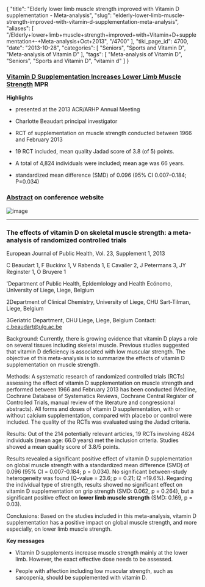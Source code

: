 {
    "title": "Elderly lower limb muscle strength improved with Vitamin D supplementation - Meta-analysis",
    "slug": "elderly-lower-limb-muscle-strength-improved-with-vitamin-d-supplementation-meta-analysis",
    "aliases": [
        "/Elderly+lower+limb+muscle+strength+improved+with+Vitamin+D+supplementation+-+Meta-analysis+Oct+2013",
        "/4700"
    ],
    "tiki_page_id": 4700,
    "date": "2013-10-28",
    "categories": [
        "Seniors",
        "Sports and Vitamin D",
        "Meta-analysis of Vitamin D"
    ],
    "tags": [
        "Meta-analysis of Vitamin D",
        "Seniors",
        "Sports and Vitamin D",
        "vitamin d"
    ]
}


### [Vitamin D Supplementation Increases Lower Limb Muscle Strength](http://www.empr.com/vitamin-d-supplementation-increases-lower-limb-muscle-strength/article/318173/%20) MPR

 **Highlights** 

* presented at the 2013 ACR/ARHP Annual Meeting

* Charlotte Beaudart principal investigator

* RCT of supplementation on muscle strength conducted between 1966 and February 2013

* 19 RCT included, mean quality Jadad score of 3.8 (of 5) points. 

* A total of 4,824 individuals were included; mean age was 66 years.

* standardized mean difference (SMD) of 0.096 (95% CI 0.007–0.184; P=0.034)

### [Abstract](https://ww2.rheumatology.org/apps/MyAnnualMeeting/Abstract/32952%20) on conference website

<img src="https://d1bk1kqxc0sym.cloudfront.net/attachments/jpeg/muscle-strength.jpg" alt="image">

---

### The effects of vitamin D on skeletal muscle strength: a meta-analysis of randomized controlled trials

European Journal of Public Health, Vol. 23, Supplement 1, 2013

C Beaudart 1, F Buckinx 1, V Rabenda 1, E Cavalier 2, J Petermans 3, JY Reginster 1, O Bruyere 1

'Department of Public Health, Epldemlology and Health Ecónomo, Unlverslty of Liege, Liege, Belgium

2Department of Clinical Chemistry, University of Liege, CHU Sart-Tilman, Liege, Belgium

3Geriatric Department, CHU Liege, Liege, Belgium Contact: c.beaudart@ulg.ac.be 

Background: Currently, there is growing evidence that vitamin D plays a role on several tissues including skeletal muscle. Previous studies suggested that vitamin D deficiency is associated with low muscular strength. The objective of this meta-analysis is to summarize the effects of vitamin D supplementation on muscle strength. 

Methods: A systematic research of randomized controlled trials (RCTs) assessing the effect of vitamin D supplementation on muscle strength and performed between 1966 and February 2013 has been conducted (Medline, Cochrane Database of Systematics Reviews, Cochrane Central Register of Controlled Trials, manual review of the literature and congressional abstracts). All forms and doses of vitamin D supplementation, with or without calcium supplementation, compared with placebo or control were included. The quality of the RCTs was evaluated using the Jadad criteria. 

Results: Out of the 214 potentially relevant articles, 19 RCTs involving 4824 individuals (mean age: 66.0 years) met the inclusion criteria. Studies showed a mean quality score of 3.8/5 points. 

Results revealed a significant positive effect of vitamin D supplementation on global muscle strength with a standardized mean difference (SMD) of 0.096 (95% CI = 0.007-0.184; p = 0.034). No significant between-study heterogeneity was found (Q-value = 23.6; p = 0.21; I2 =19.6%). Regarding the individual type of strength, results showed no significant effect on vitamin D supplementation on grip strength (SMD: 0.062, p = 0.264), but a significant positive effect on  **lower limb muscle strength**  (SMD: 0.169, p = 0.03).

Conclusions: Based on the studies included in this meta-analysis, vitamin D supplementation has a positive impact on global muscle strength, and more especially, on lower limb muscle strength. 

 **Key messages**  

* Vitamin D supplements increase muscle strength mainly at the lower limb. However, the exact effective dose needs to be assessed.

* People with affection including low muscular strength, such as sarcopenia, should be supplemented with vitamin D.